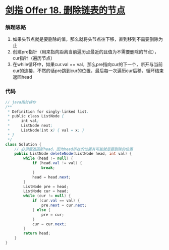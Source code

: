 # [剑指 Offer 18. 删除链表的节点](https://leetcode-cn.com/problems/shan-chu-lian-biao-de-jie-dian-lcof/)

### 解题思路
1. 如果头节点就是要删除的值，那么就将头节点往下移，直到移到不需要删除为止
2. 创建pre指针（用来指向距离当前遍历点最近的且值为不需要删除的节点），cur指针（遍历节点）
3. 在while循环中，如果cur.val == val，那么pre指向cur的下一个，断开与当前cur的连接，不然的话pre跳到cur的位置，最后每一次遍历cur后移，循环结束返回head

### 代码

```java
// java指针操作
/**
 * Definition for singly-linked list.
 * public class ListNode {
 *     int val;
 *     ListNode next;
 *     ListNode(int x) { val = x; }
 * }
 */
class Solution {
    // 必须要返回新head，因为head所在的位置有可能就是要删除的位置
    public ListNode deleteNode(ListNode head, int val) {
        while (head != null) {
            if (head.val != val) {
                break;
            }
            head = head.next;
        }
        ListNode pre = head;
        ListNode cur = head;
        while (cur != null) {
            if (cur.val == val) {
                pre.next = cur.next;
            } else {
                pre = cur;
            }
            cur = cur.next;
        }
        return head;
    }
}
```
